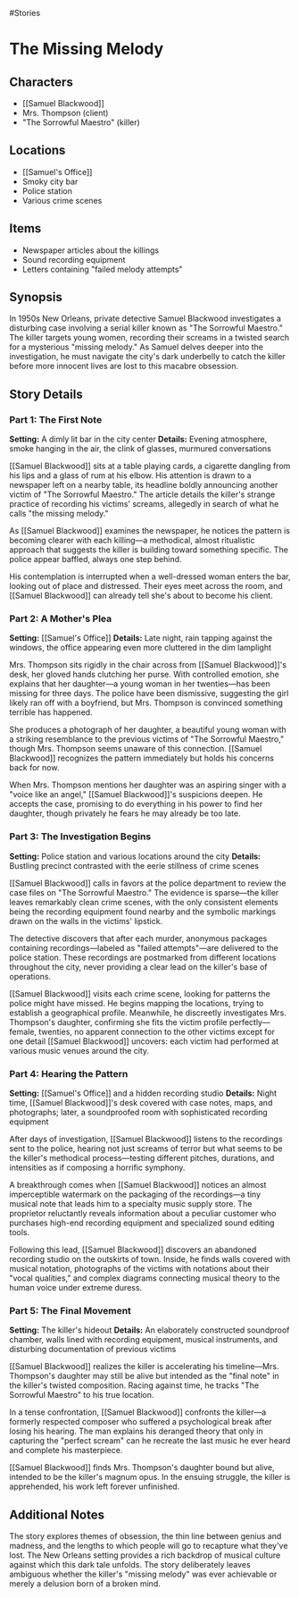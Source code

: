 #Stories

# The Missing Melody

## Characters
- [[Samuel Blackwood]]
- Mrs. Thompson (client)
- "The Sorrowful Maestro" (killer)

## Locations
- [[Samuel's Office]]
- Smoky city bar
- Police station
- Various crime scenes

## Items
- Newspaper articles about the killings
- Sound recording equipment
- Letters containing "failed melody attempts"

## Synopsis
In 1950s New Orleans, private detective Samuel Blackwood investigates a disturbing case involving a serial killer known as "The Sorrowful Maestro." The killer targets young women, recording their screams in a twisted search for a mysterious "missing melody." As Samuel delves deeper into the investigation, he must navigate the city's dark underbelly to catch the killer before more innocent lives are lost to this macabre obsession.

## Story Details

### Part 1: The First Note
**Setting:** A dimly lit bar in the city center
**Details:** Evening atmosphere, smoke hanging in the air, the clink of glasses, murmured conversations

[[Samuel Blackwood]] sits at a table playing cards, a cigarette dangling from his lips and a glass of rum at his elbow. His attention is drawn to a newspaper left on a nearby table, its headline boldly announcing another victim of "The Sorrowful Maestro." The article details the killer's strange practice of recording his victims' screams, allegedly in search of what he calls "the missing melody."

As [[Samuel Blackwood]] examines the newspaper, he notices the pattern is becoming clearer with each killing—a methodical, almost ritualistic approach that suggests the killer is building toward something specific. The police appear baffled, always one step behind.

His contemplation is interrupted when a well-dressed woman enters the bar, looking out of place and distressed. Their eyes meet across the room, and [[Samuel Blackwood]] can already tell she's about to become his client.

### Part 2: A Mother's Plea
**Setting:** [[Samuel's Office]]
**Details:** Late night, rain tapping against the windows, the office appearing even more cluttered in the dim lamplight

Mrs. Thompson sits rigidly in the chair across from [[Samuel Blackwood]]'s desk, her gloved hands clutching her purse. With controlled emotion, she explains that her daughter—a young woman in her twenties—has been missing for three days. The police have been dismissive, suggesting the girl likely ran off with a boyfriend, but Mrs. Thompson is convinced something terrible has happened.

She produces a photograph of her daughter, a beautiful young woman with a striking resemblance to the previous victims of "The Sorrowful Maestro," though Mrs. Thompson seems unaware of this connection. [[Samuel Blackwood]] recognizes the pattern immediately but holds his concerns back for now.

When Mrs. Thompson mentions her daughter was an aspiring singer with a "voice like an angel," [[Samuel Blackwood]]'s suspicions deepen. He accepts the case, promising to do everything in his power to find her daughter, though privately he fears he may already be too late.

### Part 3: The Investigation Begins
**Setting:** Police station and various locations around the city
**Details:** Bustling precinct contrasted with the eerie stillness of crime scenes

[[Samuel Blackwood]] calls in favors at the police department to review the case files on "The Sorrowful Maestro." The evidence is sparse—the killer leaves remarkably clean crime scenes, with the only consistent elements being the recording equipment found nearby and the symbolic markings drawn on the walls in the victims' lipstick.

The detective discovers that after each murder, anonymous packages containing recordings—labeled as "failed attempts"—are delivered to the police station. These recordings are postmarked from different locations throughout the city, never providing a clear lead on the killer's base of operations.

[[Samuel Blackwood]] visits each crime scene, looking for patterns the police might have missed. He begins mapping the locations, trying to establish a geographical profile. Meanwhile, he discreetly investigates Mrs. Thompson's daughter, confirming she fits the victim profile perfectly—female, twenties, no apparent connection to the other victims except for one detail [[Samuel Blackwood]] uncovers: each victim had performed at various music venues around the city.

### Part 4: Hearing the Pattern
**Setting:** [[Samuel's Office]] and a hidden recording studio
**Details:** Night time, [[Samuel Blackwood]]'s desk covered with case notes, maps, and photographs; later, a soundproofed room with sophisticated recording equipment

After days of investigation, [[Samuel Blackwood]] listens to the recordings sent to the police, hearing not just screams of terror but what seems to be the killer's methodical process—testing different pitches, durations, and intensities as if composing a horrific symphony.

A breakthrough comes when [[Samuel Blackwood]] notices an almost imperceptible watermark on the packaging of the recordings—a tiny musical note that leads him to a specialty music supply store. The proprietor reluctantly reveals information about a peculiar customer who purchases high-end recording equipment and specialized sound editing tools.

Following this lead, [[Samuel Blackwood]] discovers an abandoned recording studio on the outskirts of town. Inside, he finds walls covered with musical notation, photographs of the victims with notations about their "vocal qualities," and complex diagrams connecting musical theory to the human voice under extreme duress.

### Part 5: The Final Movement
**Setting:** The killer's hideout
**Details:** An elaborately constructed soundproof chamber, walls lined with recording equipment, musical instruments, and disturbing documentation of previous victims

[[Samuel Blackwood]] realizes the killer is accelerating his timeline—Mrs. Thompson's daughter may still be alive but intended as the "final note" in the killer's twisted composition. Racing against time, he tracks "The Sorrowful Maestro" to his true location.

In a tense confrontation, [[Samuel Blackwood]] confronts the killer—a formerly respected composer who suffered a psychological break after losing his hearing. The man explains his deranged theory that only in capturing the "perfect scream" can he recreate the last music he ever heard and complete his masterpiece.

[[Samuel Blackwood]] finds Mrs. Thompson's daughter bound but alive, intended to be the killer's magnum opus. In the ensuing struggle, the killer is apprehended, his work left forever unfinished.

## Additional Notes
The story explores themes of obsession, the thin line between genius and madness, and the lengths to which people will go to recapture what they've lost. The New Orleans setting provides a rich backdrop of musical culture against which this dark tale unfolds. The story deliberately leaves ambiguous whether the killer's "missing melody" was ever achievable or merely a delusion born of a broken mind.
